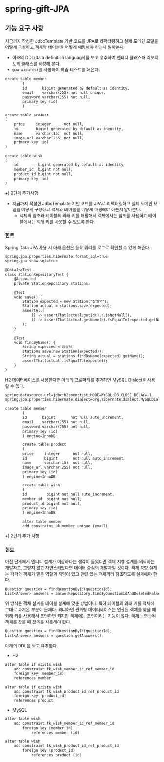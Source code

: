 # spring-gift-JPA

## 기능 요구 사항
지금까지 작성한  JdbcTemplate 기반 코드를 JPA로 리팩터링하고 실제 도메인 모델을 어떻게 구성하고 객체와 테이블을 어떻게 매핑해야 하는지 알아본다.
- 아래의 DDL(data definition language)을 보고 유추하여 엔티티 클래스와 리포지토리 클래스를 작성해 본다.
- ```@DataJpaTest```를 사용하여 학습 테스트를 해본다.
```dtd
create table member
        (
        id       bigint generated by default as identity,
        email    varchar(255) not null unique,
        password varchar(255) not null,
        primary key (id)
        )
```
```dtd
create table product
(
    price     integer      not null,
    id        bigint generated by default as identity,
    name      varchar(15)  not null,
    image_url varchar(255) not null,
    primary key (id)
)
```
```dtd
create table wish
(
    id         bigint generated by default as identity,
    member_id  bigint not null,
    product_id bigint not null,
    primary key (id)
)
```
+) 2단계 추가사항
 - 지금까지 작성한 JdbcTemplate 기반 코드를 JPA로 리팩터링하고 실제 도메인 모델을 어떻게 구성하고 객체와 테이블을 어떻게 매핑해야 하는지 알아본다.
   - 객체의 참조와 테이블의 외래 키를 매핑해서 객체에서는 참조를 사용하고 테이블에서는 외래 키를 사용할 수 있도록 한다.

### 힌트
Spring Data JPA 사용 시 아래 옵션은 동작 쿼리를 로그로 확인할 수 있게 해준다.
```dtd
spring.jpa.properties.hibernate.format_sql=true
spring.jpa.show-sql=true
```

```dtd
@DataJpaTest
class StationRepositoryTest {
    @Autowired
    private StationRepository stations;

    @Test
    void save() {
        Station expected = new Station("잠실역");
        Station actual = stations.save(expected);
        assertAll(
            () -> assertThat(actual.getId().).isNotNull(),
            () -> assertThat(actual.getName()).isEqualTo(expected.getName())
        );
    }
    
    @Test
    void findByName() {
        String expected ="잠실역"
        stations.save(new Station(expected));
        String actual = stations.findByName(expected).getName();
        assertThat(actual).isEqualTo(expected);
    }
}
```
H2 데이터베이스를 사용한다면 아래의 프로퍼티를 추가하면 MySQL Dialect을 사용할 수 있다.
```dtd
spring.datasource.url=jdbc:h2:mem:test;MODE=MYSQL;DB_CLOSE_DELAY=-1
spring.jpa.properties.hibernate.dialect=org.hibernate.dialect.MySQLDialect
```

```dtd
create table member
        (
        id       bigint       not null auto_increment,
        email    varchar(255) not null,
        password varchar(255) not null,
        primary key (id)
        ) engine=InnoDB

        create table product
        (
        price     integer      not null,
        id        bigint       not null auto_increment,
        name      varchar(15)  not null,
        image_url varchar(255) not null,
        primary key (id)
        ) engine=InnoDB

        create table wish
        (
        id         bigint not null auto_increment,
        member_id  bigint not null,
        product_id bigint not null,
        primary key (id)
        ) engine=InnoDB

        alter table member
        add constraint uk_member unique (email)
```
+) 2단계 추가 사항
### 힌트
이전 단계에서 엔티티 설계가 이상하다는 생각이 들었다면 객체 지향 설계를 의식하는 개발자고, 그렇지 않고 자연스러웠다면 데이터 중심의 개발자일 것이다. 객체 지향 설계는 각각의 객체가 맡은 역할과 책임이 있고 관련 있는 객체끼리 참조하도록 설계해야 한다.
```dtd
Question question = findQuestionById(questionId);
List<Answer> answers = answerRepository.findByQuestionIdAndDeletedFalse(questionId);
```
위 방식은 객체 설계를 테이블 설계에 맞춘 방법이다. 특히 테이블의 외래 키를 객체에 그대로 가져온 부분이 문제다. 왜냐하면 관계형 데이터베이스는 연관된 객체를 찾을 때 외래 키를 사용해서 조인하면 되지만 객체에는 조인이라는 기능이 없다. 객체는 연관된 객체를 찾을 때 참조를 사용해야 한다.
```dtd
Question question = findQuestionById(questionId);
List<Answer> answers = question.getAnswers();
```

아래의 DDL을 보고 유추한다.
- H2
```dtd
alter table if exists wish
    add constraint fk_wish_member_id_ref_member_id
    foreign key (member_id)
    references member

alter table if exists wish
    add constraint fk_wish_product_id_ref_product_id
    foreign key (product_id)
    references product
```
- MySQL
```dtd
alter table wish
    add constraint fk_wish_member_id_ref_member_id
        foreign key (member_id)
            references member (id)

alter table wish
    add constraint fk_wish_product_id_ref_product_id
        foreign key (product_id)
            references product (id)

```
